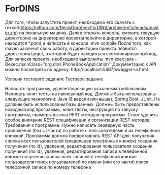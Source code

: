 # ForDINS
Для того, чтобы запустить проект, необходимо его скачать с гитхаб(https://github.com/DenisDorofeev/forDINS/archive/refs/heads/master.zip) на локальную машину. Далее открыть консоль, сменить текущую директорию на директорию проекта(перейти в директорию, в которой находится *.pom) и написать в консоли: mvn compile После того, как maven закончит свою работу, в директории проекта появится директория target, в которой будет находиться скомпилированный код. Для запуска проекта, необходимо выполнить: mvn exec:java -Dexec.mainClass="org.dins.PhoneBookApplication" Документацию к API можно посмотреть по адресу: http://localhost:5697/swagger-ui.html

Условия тестового задания: Тестовое задание

Написать программу, удовлетворяющую указанным требованиям.
Написать юнит тесты на написанный код.
Должны быть использованы следующие технологии: Java (8 версии или выше), Spring Boot, JUnit. Не должны быть использованы базы данных.
Должны быть предоставлены: исходный код программы, юнит тесты, инструкция по запуску программы, примеры вызова REST методов программы.
Стоит уделить особое внимание REST спецификации и организации REST методов. Требования к программе. Нужно написать серверную часть приложения (без UI части) по работе с пользователями и их телефонной книжкой. Программа должна предоставлять REST API для:
получения списка всех пользователей (владельцев телефонных книжек)
создания, получения (по id), удаления, редактирования пользователя
создания, получения (по id), удаления, редактирования записи в телефонной книжке
получения списка всех записей в телефонной книжке пользователя
поиск пользователей по имени (или его части)
поиск телефонной записи по номеру телефона
